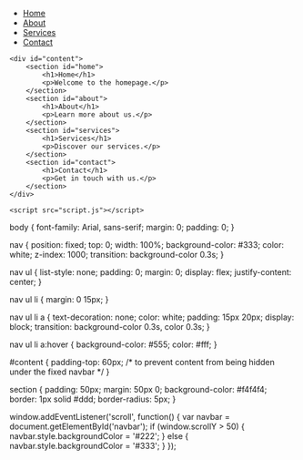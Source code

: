 <!DOCTYPE html>
<html lang="en">
<head>
    <meta charset="UTF-8">
    <meta name="viewport" content="width=device-width, initial-scale=1.0">
    <title>Interactive Navigation Menu</title>
    <link rel="stylesheet" href="styles.css">
</head>
<body>
    <nav id="navbar">
        <ul>
            <li><a href="#home">Home</a></li>
            <li><a href="#about">About</a></li>
            <li><a href="#services">Services</a></li>
            <li><a href="#contact">Contact</a></li>
        </ul>
    </nav>

    <div id="content">
        <section id="home">
            <h1>Home</h1>
            <p>Welcome to the homepage.</p>
        </section>
        <section id="about">
            <h1>About</h1>
            <p>Learn more about us.</p>
        </section>
        <section id="services">
            <h1>Services</h1>
            <p>Discover our services.</p>
        </section>
        <section id="contact">
            <h1>Contact</h1>
            <p>Get in touch with us.</p>
        </section>
    </div>

    <script src="script.js"></script>
</body>
</html>

body {
    font-family: Arial, sans-serif;
    margin: 0;
    padding: 0;
}

nav {
    position: fixed;
    top: 0;
    width: 100%;
    background-color: #333;
    color: white;
    z-index: 1000;
    transition: background-color 0.3s;
}

nav ul {
    list-style: none;
    padding: 0;
    margin: 0;
    display: flex;
    justify-content: center;
}

nav ul li {
    margin: 0 15px;
}

nav ul li a {
    text-decoration: none;
    color: white;
    padding: 15px 20px;
    display: block;
    transition: background-color 0.3s, color 0.3s;
}

nav ul li a:hover {
    background-color: #555;
    color: #fff;
}

#content {
    padding-top: 60px; /* to prevent content from being hidden under the fixed navbar */
}

section {
    padding: 50px;
    margin: 50px 0;
    background-color: #f4f4f4;
    border: 1px solid #ddd;
    border-radius: 5px;
}

window.addEventListener('scroll', function() {
    var navbar = document.getElementById('navbar');
    if (window.scrollY > 50) {
        navbar.style.backgroundColor = '#222';
    } else {
        navbar.style.backgroundColor = '#333';
    }
});
